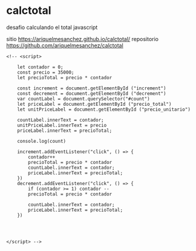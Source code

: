 # calctotal
desafio calculando el total javascript

sitio
https://ariquelmesanchez.github.io/calctotal/
repositorio
https://github.com/ariquelmesanchez/calctotal














<!-- Scripts -->

    <!-- <script>

        let contador = 0;
        const precio = 35000;
        let precioTotal = precio * contador

        const increment = document.getElementById ("increment")
        const decrement = document.getElementById ("decrement")
        var countLabel = document.querySelector("#count")
        let priceLabel = document.getElementById ("precio_total")
        let unitPriceLabel = document.getElementById ("precio_unitario")
       
        countLabel.innerText = contador;
        unitPriceLabel.innerText = precio
        priceLabel.innerText = precioTotal;

        console.log(count)

        increment.addEventListener("click", () => {
            contador++
            precioTotal = precio * contador
            countLabel.innerText = contador;
            priceLabel.innerText = precioTotal;
        })
        decrement.addEventListener("click", () => {
            if (contador >= 1) contador --
            precioTotal = precio * contador

            countLabel.innerText = contador;
            priceLabel.innerText = precioTotal;
        })
        

      

    </script> -->
